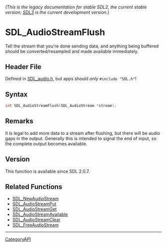 ###### (This is the legacy documentation for stable SDL2, the current stable version; [SDL3](https://wiki.libsdl.org/SDL3/) is the current development version.)
# SDL_AudioStreamFlush

Tell the stream that you're done sending data, and anything being buffered should be converted/resampled and made available immediately.

## Header File

Defined in [SDL_audio.h](https://github.com/libsdl-org/SDL/blob/SDL2/include/SDL_audio.h), but apps should _only_ `#include "SDL.h"`!

## Syntax

```c
int SDL_AudioStreamFlush(SDL_AudioStream *stream);

```

## Remarks

It is legal to add more data to a stream after flushing, but there will be
audio gaps in the output. Generally this is intended to signal the end of
input, so the complete output becomes available.

## Version

This function is available since SDL 2.0.7.

## Related Functions

* [SDL_NewAudioStream](SDL_NewAudioStream)
* [SDL_AudioStreamPut](SDL_AudioStreamPut)
* [SDL_AudioStreamGet](SDL_AudioStreamGet)
* [SDL_AudioStreamAvailable](SDL_AudioStreamAvailable)
* [SDL_AudioStreamClear](SDL_AudioStreamClear)
* [SDL_FreeAudioStream](SDL_FreeAudioStream)

----
[CategoryAPI](CategoryAPI)

